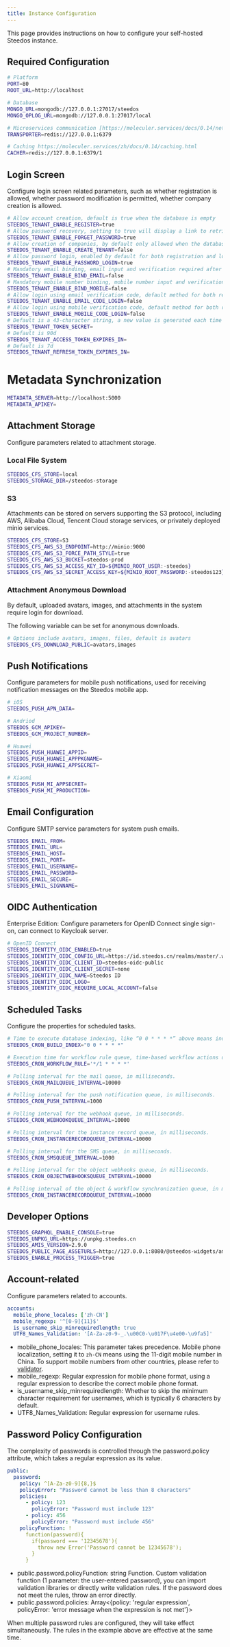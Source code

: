 ```yaml
---
title: Instance Configuration
---
```


This page provides instructions on how to configure your self-hosted Steedos instance.


## Required Configuration

```bash
# Platform
PORT=80
ROOT_URL=http://localhost

# Database
MONGO_URL=mongodb://127.0.0.1:27017/steedos
MONGO_OPLOG_URL=mongodb://127.0.0.1:27017/local

# Microservices communication [https://moleculer.services/docs/0.14/networking.html](https://moleculer.services/zh/docs/0.14/networking.html)
TRANSPORTER=redis://127.0.0.1:6379

# Caching https://moleculer.services/zh/docs/0.14/caching.html
CACHER=redis://127.0.0.1:6379/1

```

## Login Screen

Configure login screen related parameters, such as whether registration is allowed, whether password modification is permitted, whether company creation is allowed.

```bash
# Allow account creation, default is true when the database is empty
STEEDOS_TENANT_ENABLE_REGISTER=true  
# Allow password recovery, setting to true will display a link to retrieve the password, default is false.
STEEDOS_TENANT_ENABLE_FORGET_PASSWORD=true  
# Allow creation of companies, by default only allowed when the database is empty
STEEDOS_TENANT_ENABLE_CREATE_TENANT=false 
# Allow password login, enabled by default for both registration and login. Default is true
STEEDOS_TENANT_ENABLE_PASSWORD_LOGIN=true 
# Mandatory email binding, email input and verification required after login. Default is false
STEEDOS_TENANT_ENABLE_BIND_EMAIL=false 
# Mandatory mobile number binding, mobile number input and verification required after login. Default is false
STEEDOS_TENANT_ENABLE_BIND_MOBILE=false 
# Allow login using email verification code, default method for both registration and login when enabled.
STEEDOS_TENANT_ENABLE_EMAIL_CODE_LOGIN=false 
# Allow login using mobile verification code, default method for both registration and login when enabled.
STEEDOS_TENANT_ENABLE_MOBILE_CODE_LOGIN=false 
# Default is a 43-character string, a new value is generated each time the service is restarted
STEEDOS_TENANT_TOKEN_SECRET=  
# Default is 90d
STEEDOS_TENANT_ACCESS_TOKEN_EXPIRES_IN= 
# Default is 7d
STEEDOS_TENANT_REFRESH_TOKEN_EXPIRES_IN=  
```

# Metadata Synchronization

```bash
METADATA_SERVER=http://localhost:5000
METADATA_APIKEY=
```

## Attachment Storage

Configure parameters related to attachment storage.

### Local File System

```bash
STEEDOS_CFS_STORE=local
STEEDOS_STORAGE_DIR=/steedos-storage
```

### S3

Attachments can be stored on servers supporting the S3 protocol, including AWS, Alibaba Cloud, Tencent Cloud storage services, or privately deployed minio services.

```bash
STEEDOS_CFS_STORE=S3
STEEDOS_CFS_AWS_S3_ENDPOINT=http://minio:9000
STEEDOS_CFS_AWS_S3_FORCE_PATH_STYLE=true
STEEDOS_CFS_AWS_S3_BUCKET=steedos-prod
STEEDOS_CFS_AWS_S3_ACCESS_KEY_ID=${MINIO_ROOT_USER:-steedos} 
STEEDOS_CFS_AWS_S3_SECRET_ACCESS_KEY=${MINIO_ROOT_PASSWORD:-steedos123}
```

### Attachment Anonymous Download

By default, uploaded avatars, images, and attachments in the system require login for download.

The following variable can be set for anonymous downloads.

```bash
# Options include avatars, images, files, default is avatars
STEEDOS_CFS_DOWNLOAD_PUBLIC=avatars,images 
```

## Push Notifications

Configure parameters for mobile push notifications, used for receiving notification messages on the Steedos mobile app.

```bash
# iOS
STEEDOS_PUSH_APN_DATA=

# Andriod
STEEDOS_GCM_APIKEY=
STEEDOS_GCM_PROJECT_NUMBER=

# Huawei
STEEDOS_PUSH_HUAWEI_APPID=
STEEDOS_PUSH_HUAWEI_APPPKGNAME=
STEEDOS_PUSH_HUAWEI_APPSECRET=

# Xiaomi
STEEDOS_PUSH_MI_APPSECRET=
STEEDOS_PUSH_MI_PRODUCTION=
```

## Email Configuration

Configure SMTP service parameters for system push emails.

```bash
STEEDOS_EMAIL_FROM=
STEEDOS_EMAIL_URL=
STEEDOS_EMAIL_HOST=
STEEDOS_EMAIL_PORT=
STEEDOS_EMAIL_USERNAME=
STEEDOS_EMAIL_PASSWORD=
STEEDOS_EMAIL_SECURE=
STEEDOS_EMAIL_SIGNNAME=
```

## OIDC Authentication

Enterprise Edition: Configure parameters for OpenID Connect single sign-on, can connect to Keycloak server.

```bash
# OpenID Connect
STEEDOS_IDENTITY_OIDC_ENABLED=true
STEEDOS_IDENTITY_OIDC_CONFIG_URL=https://id.steedos.cn/realms/master/.well-known/openid-configuration
STEEDOS_IDENTITY_OIDC_CLIENT_ID=steedos-oidc-public
STEEDOS_IDENTITY_OIDC_CLIENT_SECRET=none
STEEDOS_IDENTITY_OIDC_NAME=Steedos ID
STEEDOS_IDENTITY_OIDC_LOGO=
STEEDOS_IDENTITY_OIDC_REQUIRE_LOCAL_ACCOUNT=false
```

## Scheduled Tasks

Configure the properties for scheduled tasks.

```bash
# Time to execute database indexing, like “0 0 * * * *” above means indexing operation is performed once every hour. Existing indexes are not recreated.
STEEDOS_CRON_BUILD_INDEX="0 0 * * * *"

# Execution time for workflow rule queue, time-based workflow actions depend on this configuration, like “*/10 * * * * *” above means it's executed every 1 minutes.
STEEDOS_CRON_WORKFLOW_RULE='*/1 * * * *'

# Polling interval for the mail queue, in milliseconds.
STEEDOS_CRON_MAILQUEUE_INTERVAL=10000

# Polling interval for the push notification queue, in milliseconds.
STEEDOS_CRON_PUSH_INTERVAL=1000

# Polling interval for the webhook queue, in milliseconds.
STEEDOS_CRON_WEBHOOKQUEUE_INTERVAL=10000

# Polling interval for the instance record queue, in milliseconds.
STEEDOS_CRON_INSTANCERECORDQUEUE_INTERVAL=10000

# Polling interval for the SMS queue, in milliseconds.
STEEDOS_CRON_SMSQUEUE_INTERVAL=1000

# Polling interval for the object webhooks queue, in milliseconds.
STEEDOS_CRON_OBJECTWEBHOOKSQUEUE_INTERVAL=10000

# Polling interval of the object & workflow synchronization queue, in milliseconds.
STEEDOS_CRON_INSTANCERECORDQUEUE_INTERVAL=10000
```

## Developer Options 

```bash
STEEDOS_GRAPHQL_ENABLE_CONSOLE=true
STEEDOS_UNPKG_URL=https://unpkg.steedos.cn
STEEDOS_AMIS_VERSION=2.9.0
STEEDOS_PUBLIC_PAGE_ASSETURLS=http://127.0.0.1:8080/@steedos-widgets/amis-object/dist/assets-dev.json
STEEDOS_ENABLE_PROCESS_TRIGGER=true
```

## Account-related

Configure parameters related to accounts.

```yaml
accounts:
  mobile_phone_locales: ['zh-CN']
  mobile_regexp: '^[0-9]{11}$'
  is_username_skip_minrequiredlength: true
  UTF8_Names_Validation: '[A-Za-z0-9-_.\u00C0-\u017F\u4e00-\u9fa5]'
```

* mobile_phone_locales: This parameter takes precedence. Mobile phone localization, setting it to `zh-CN` means using the 11-digit mobile number in China. To support mobile numbers from other countries, please refer to [validator](https://www.npmjs.com/package/validator).
* mobile_regexp: Regular expression for mobile phone format, using a regular expression to describe the correct mobile phone format.
* is_username_skip_minrequiredlength: Whether to skip the minimum character requirement for usernames, which is typically 6 characters by default.
* UTF8_Names_Validation: Regular expression for username rules.

## Password Policy Configuration

The complexity of passwords is controlled through the password.policy attribute, which takes a regular expression as its value.

```yaml
public:
  password:
    policy: ^[A-Za-z0-9]{8,}$
    policyError: "Password cannot be less than 8 characters"
    policies:
      - policy: 123
        policyError: "Password must include 123"
      - policy: 456
        policyError: "Password must include 456"
    policyFunction: !
      function(password){
        if(password === '12345678'){
          throw new Error('Password cannot be 12345678');
        }
      }
```

- public.password.policyFunction: string Function. Custom validation function (1 parameter: the user-entered password), you can import validation libraries or directly write validation rules. If the password does not meet the rules, throw an error directly.
- public.password.policies: Array<{policy: 'regular expression', policyError: 'error message when the expression is not met'}>

When multiple password rules are configured, they will take effect simultaneously. The rules in the example above are effective at the same time.
